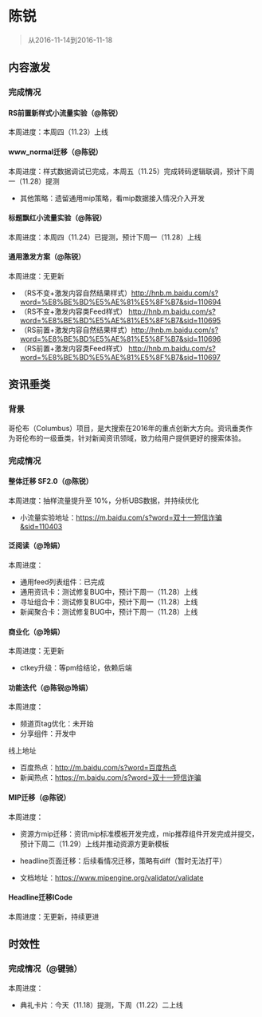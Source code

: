 
# 陈锐

> 从2016-11-14到2016-11-18

## 内容激发

### 完成情况

#### RS前置新样式小流量实验（@陈锐）

本周进度：本周四（11.23）上线


#### www_normal迁移（@陈锐）

本周进度：样式数据调试已完成，本周五（11.25）完成转码逻辑联调，预计下周一（11.28）提测

- 其他策略：遗留通用mip策略，看mip数据接入情况介入开发


#### 标题飘红小流量实验（@陈锐）

本周进度：本周四（11.24）已提测，预计下周一（11.28）上线


#### 通用激发方案（@陈锐）

本周进度：无更新

- （RS不变+激发内容自然结果样式）http://hnb.m.baidu.com/s?word=%E8%BE%BD%E5%AE%81%E5%8F%B7&sid=110694
- （RS不变+激发内容类Feed样式）  http://hnb.m.baidu.com/s?word=%E8%BE%BD%E5%AE%81%E5%8F%B7&sid=110695
- （RS前置+激发内容自然结果样式）http://hnb.m.baidu.com/s?word=%E8%BE%BD%E5%AE%81%E5%8F%B7&sid=110696
- （RS前置+激发内容类Feed样式）  http://hnb.m.baidu.com/s?word=%E8%BE%BD%E5%AE%81%E5%8F%B7&sid=110697



## 资讯垂类

### 背景

哥伦布（Columbus）项目，是大搜索在2016年的重点创新大方向。资讯垂类作为哥伦布的一级垂类，针对新闻资讯领域，致力给用户提供更好的搜索体验。

### 完成情况


#### 整体迁移 SF2.0（@陈锐）

本周进度：抽样流量提升至 10%，分析UBS数据，并持续优化

- 小流量实验地址：https://m.baidu.com/s?word=双十一短信诈骗&sid=110403


#### 泛阅读（@玲娟）

本周进度：

- 通用feed列表组件：已完成
- 通用资讯卡：测试修复BUG中，预计下周一（11.28）上线
- 寻址组合卡：测试修复BUG中，预计下周一（11.28）上线
- 新闻聚合卡：测试修复BUG中，预计下周一（11.28）上线


#### 商业化（@玲娟）

本周进度：无更新

- ctkey升级：等pm给结论，依赖后端


#### 功能迭代（@陈锐@玲娟）

本周进度：

- 频道页tag优化：未开始
- 分享组件：开发中


线上地址

- 百度热点：http://m.baidu.com/s?word=百度热点
- 新闻热点：https://m.baidu.com/s?word=双十一短信诈骗


#### MIP迁移（@陈锐）

本周进度：

- 资源方mip迁移：资讯mip标准模板开发完成，mip推荐组件开发完成并提交，预计下周二（11.29）上线并推动资源方更新模板
- headline页面迁移：后续看情况迁移，策略有diff（暂时无法打平）

- 文档地址：https://www.mipengine.org/validator/validate

#### Headline迁移ICode

本周进度：无更新，持续更进


## 时效性

### 完成情况（@键驰）

本周进度：

- 典礼卡片：今天（11.18）提测，下周（11.22）二上线





